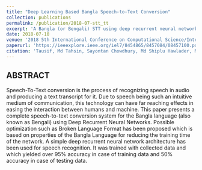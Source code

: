 ```yaml
---
title: "Deep Learning Based Bangla Speech-to-Text Conversion"
collection: publications
permalink: /publication/2018-07-stt_tt
excerpt: 'A Bangla (or Bengali) STT using deep recurrent neural networks.'
date: 2018-07-10
venue: '2018 5th International Conference on Computational Science/Intelligence and Applied Informatics (CSII)'
paperurl: 'https://ieeexplore.ieee.org/iel7/8454865/8457084/08457100.pdf'
citation: 'Tausif, Md Tahsin, Sayontan Chowdhury, Md Shiplu Hawlader, Md Hasanuzzaman, and Hasnain Heickal. "Deep learning based bangla speech-to-text conversion." In 2018 5th International Conference on Computational Science/Intelligence and Applied Informatics (CSII), pp. 49-54. IEEE, 2018.'
---
```


## ABSTRACT
Speech-To-Text conversion is the process of recognizing speech in audio and producing a text transcript for it. Due to speech being such an intuitive medium of communication, this technology can have far reaching effects in easing the interaction between humans and machine. This paper presents a complete speech-to-text conversion system for the Bangla language (also known as Bengali) using Deep Recurrent Neural Networks. Possible optimization such as Broken Language Format has been proposed which is based on properties of the Bangla Language for reducing the training time of the network. A simple deep recurrent neural network architecture has been used for speech recognition. It was trained with collected data and which yielded over 95% accuracy in case of training data and 50% accuracy in case of testing data.

